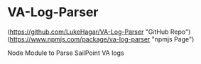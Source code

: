 # VA-Log-Parser

(https://github.com/LukeHagar/VA-Log-Parser "GitHub Repo")
(https://www.npmjs.com/package/va-log-parser "npmjs Page")

Node Module to Parse SailPoint VA logs
